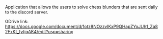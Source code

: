 Application that allows the users to solve chess blunders that are sent daily to the discord server.

GDrive link: https://docs.google.com/document/d/1otz8NOzzvIKxP9QHapZYoJUh1_Za82FxKt_fytjqAK4/edit?usp=sharing
